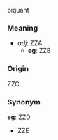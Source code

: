 piquant
### Meaning
+ _adj_: ZZA
    + __eg__: ZZB

### Origin

ZZC

### Synonym

__eg__: ZZD

+ ZZE


